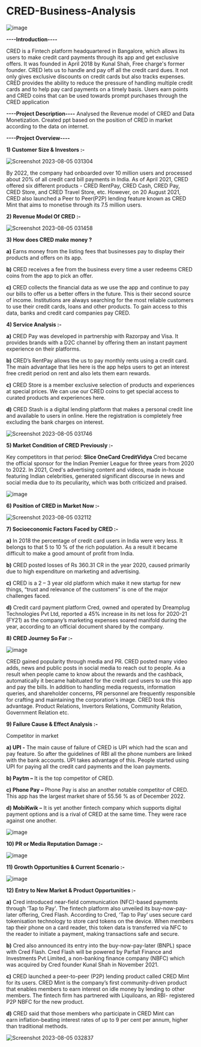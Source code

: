 # CRED-Business-Analysis

![image](https://github.com/tuneerdutta/CRED-Business-Analysis/assets/131517578/82668ed1-867a-498b-9f10-9435793a4b96)

**----Introduction----**

CRED is a Fintech platform headquartered in Bangalore, which allows its users to make credit card payments through its app and get exclusive offers. It was founded in April 2018 by Kunal Shah, Free charge's former founder. CRED lets us to handle and pay off all the credit card dues. It not only gives exclusive discounts on credit cards but also tracks expenses. CRED provides the ability to reduce the pressure of handling multiple credit cards and to help pay card payments on a timely basis. Users earn points and CRED coins that can be used towards prompt purchases through the CRED application

**----Project Description----**
Analysed the Revenue model of CRED and Data Monetization. Created ppt based on the position of CRED in market according to the data on internet.

**----Project Overview----**

**1) Customer Size & Investors :-**

![Screenshot 2023-08-05 031304](https://github.com/tuneerdutta/CRED-Business-Analysis/assets/131517578/7d3ed81a-fa57-47ea-87ba-2e1c0d61a5b9)

By 2022, the company had onboarded over 10 million users and processed about 20% of all credit card bill payments in India. As of April 2021, CRED offered six different products - CRED RentPay, CRED Cash, CRED Pay, CRED Store, and CRED Travel Store, etc. However, on 20 August 2021, CRED also launched a Peer to Peer(P2P) lending feature known as CRED Mint that aims to monetise through its 7.5 million users.          

**2) Revenue Model Of CRED :-**

![Screenshot 2023-08-05 031458](https://github.com/tuneerdutta/CRED-Business-Analysis/assets/131517578/a233dedc-18ff-42f2-8b21-34cf12a635b6)

**3) How does CRED make money ?**

**a)** Earns money from the listing fees that businesses pay to display their products and offers on its app.

**b)** CRED receives a fee from the business every time a user redeems CRED coins from the app to pick an offer.

**c)** CRED collects the financial data as we use the app and continue to pay our bills to offer  us a better offers in the future. This is their second source of income. Institutions are always searching for the most reliable customers to use their credit cards, loans and other products. To gain access to this data, banks and credit card companies pay CRED.

**4) Service Analysis :-**

**a)** CRED Pay was developed in partnership with Razorpay and Visa. It provides brands with a D2C channel by offering them an instant payment experience on their platforms.

**b)** CRED’s RentPay allows the us to pay monthly rents using a credit card. The main advantage that lies here is the app helps users to get an interest free credit period on rent and also lets them earn rewards.

**c)** CRED Store is a member exclusive selection of products and experiences at special prices. We can use our CRED coins to get special access to curated products and experiences here.

**d)** CRED Stash is a digital  lending platform that makes a personal credit line and available to users in online. Here the registration is completely free excluding the bank charges on interest.

![Screenshot 2023-08-05 031746](https://github.com/tuneerdutta/CRED-Business-Analysis/assets/131517578/09cad9c9-8817-474e-bd44-bef94db8766e)


**5) Market Condition of CRED Previously :-**

Key competitors in that period:
**Slice
OneCard
CreditVidya**
Cred became the official sponsor for the Indian Premier League for three years from 2020 to 2022. In 2021, Cred's advertising content and videos, made in-house featuring Indian celebrities, generated significant discourse in news and social media due to its peculiarity, which was both criticized and praised.

![image](https://github.com/tuneerdutta/CRED-Business-Analysis/assets/131517578/2c4ea0b0-3076-4fc8-bc52-8612efda4eaa)

**6) Position of CRED in Market Now :-**

![Screenshot 2023-08-05 032112](https://github.com/tuneerdutta/CRED-Business-Analysis/assets/131517578/7b6f62d0-d290-42a6-995b-dbcc53c8b867)

**7) Socioeconomic Factors Faced by CRED :-**

**a)** In 2018 the percentage of credit card users in India were very less. It belongs to that 5 to 10 % of the rich population. As a result it became difficult to make a good amount of profit from India.

**b)** CRED posted losses of Rs 360.31 CR in the year 2020, caused primarily due to high expenditure on marketing and advertising.

**c)** CRED is a 2 – 3 year old platform which make it new startup for new things, “trust and relevance of the customers” is one of the major challenges faced.

**d)** Credit card payment platform Cred, owned and operated by Dreamplug Technologies Pvt Ltd, reported a 45% increase in its net loss for 2020-21 (FY21) as the company’s marketing expenses soared manifold during the year, according to an official document shared by the company.

**8) CRED Journey So Far :-**

![image](https://github.com/tuneerdutta/CRED-Business-Analysis/assets/131517578/96c33068-972e-4126-8a0f-2acd683fc36f)

CRED gained popularity through media and PR. CRED posted many video adds, news and public posts in social media to reach out to people. As a result when people came to know about the rewards and the cashback, automatically it became habituated for the credit card users to use this app and pay the bills. In addition to handling media requests, information queries, and shareholder concerns, PR personnel are frequently responsible for crafting and maintaining the corporation's image. CRED took this advantage. Product Relations, Invertors Relations, Community Relation, Government Relation etc.

**9) Failure Cause & Effect Analysis :-**

Competitor in market

**a) UPI -** The main cause of failure of CRED is UPI which had the scan and pay feature. So after the guidelines of RBI all the phone numbers are linked with the bank accounts. UPI takes advantage of this. People started using UPI for paying all the credit card payments and the loan payments.

**b) Paytm –** It is the top competitor of CRED. 

**c) Phone Pay –** Phone Pay is also an another notable competitor of CRED. This app has the largest market share of 55.56 % as of December 2022.

**d) MobiKwik –** It is yet another fintech company which supports digital payment options and is  a rival of CRED at the same time. They were race against one another.

![image](https://github.com/tuneerdutta/CRED-Business-Analysis/assets/131517578/cd3c68ac-9141-4f45-ad0c-4e49a2d8aad3)

**10) PR or Media Reputation Damage :-**

![image](https://github.com/tuneerdutta/CRED-Business-Analysis/assets/131517578/55e15a89-8d34-4556-ae2a-b0a0138b2358)


**11) Growth Opportunities & Current Scenario :-**

![image](https://github.com/tuneerdutta/CRED-Business-Analysis/assets/131517578/ad38d4c7-875f-4a72-af34-a3a362196e08)


**12) Entry to New Market & Product Opportunities :-**

**a)** Cred introduced near-field communication (NFC)-based payments through ‘Tap to Pay'. The fintech platform also unveiled its buy-now-pay-later offering, Cred Flash. According to Cred, ‘Tap to Pay’ uses secure card tokenisation technology to store card tokens on the device. When members tap their phone on a card reader, this token data is transferred via NFC to the reader to initiate a payment, making transactions safe and secure.

**b)** Cred also announced its entry into the buy-now-pay-later (BNPL) space with Cred Flash. Cred Flash will be powered by Parfait Finance and Investments Pvt Limited, a non-banking finance company (NBFC) which was acquired by Cred founder Kunal Shah in November 2021.

**c)** CRED launched a peer-to-peer (P2P) lending product called CRED Mint for its users. CRED Mint is the company’s first community-driven product that enables members to earn interest on idle money by lending to other members. The fintech firm has partnered with Liquiloans, an RBI- registered P2P NBFC for the new product.

**d)** CRED said that those members who participate in CRED Mint can earn inflation-beating interest rates of up to 9 per cent per annum, higher than traditional methods.

![Screenshot 2023-08-05 032837](https://github.com/tuneerdutta/CRED-Business-Analysis/assets/131517578/9f68af1d-0e75-4764-adef-4241f734f00c)

